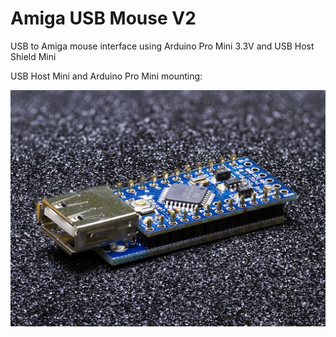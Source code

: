 # Amiga USB Mouse V2

USB to Amiga mouse interface using Arduino Pro Mini 3.3V and USB Host Shield Mini

USB Host Mini and Arduino Pro Mini mounting:

![UHSM an Pro Mini](/UHS_ProMini.jpg)
